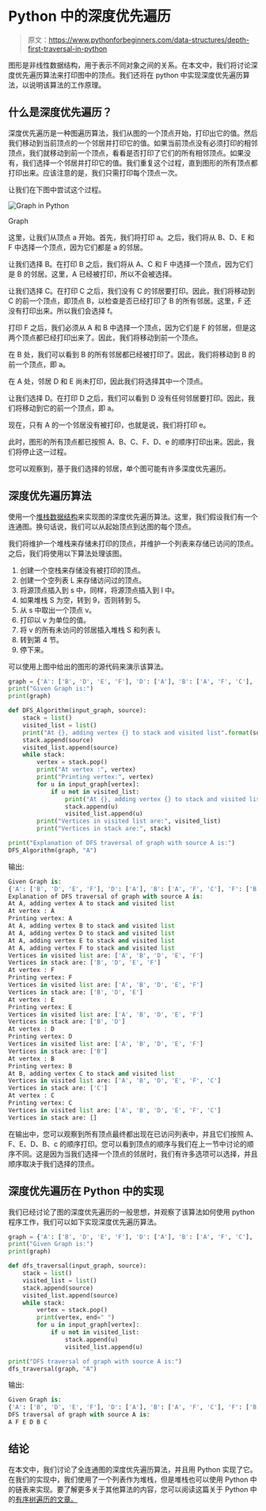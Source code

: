 # Python 中的深度优先遍历

> 原文：<https://www.pythonforbeginners.com/data-structures/depth-first-traversal-in-python>

图形是非线性数据结构，用于表示不同对象之间的关系。在本文中，我们将讨论深度优先遍历算法来打印图中的顶点。我们还将在 python 中实现深度优先遍历算法，以说明该算法的工作原理。

## 什么是深度优先遍历？

深度优先遍历是一种图遍历算法，我们从图的一个顶点开始，打印出它的值。然后我们移动到当前顶点的一个邻居并打印它的值。如果当前顶点没有必须打印的相邻顶点，我们就移动到前一个顶点，看看是否打印了它们的所有相邻顶点。如果没有，我们选择一个邻居并打印它的值。我们重复这个过程，直到图形的所有顶点都打印出来。应该注意的是，我们只需打印每个顶点一次。

让我们在下图中尝试这个过程。

![Graph in Python](img/cc52d4090791fe078b53f6ba287546fb.png)



Graph

这里，让我们从顶点 a 开始。首先，我们将打印 a。之后，我们将从 B、D、E 和 F 中选择一个顶点，因为它们都是 a 的邻居。

让我们选择 B。在打印 B 之后，我们将从 A、C 和 F 中选择一个顶点，因为它们是 B 的邻居。这里，A 已经被打印，所以不会被选择。

让我们选择 C。在打印 C 之后，我们没有 C 的邻居要打印。因此，我们将移动到 C 的前一个顶点，即顶点 B，以检查是否已经打印了 B 的所有邻居。这里，F 还没有打印出来。所以我们会选择 f。

打印 F 之后，我们必须从 A 和 B 中选择一个顶点，因为它们是 F 的邻居，但是这两个顶点都已经打印出来了。因此，我们将移动到前一个顶点。

在 B 处，我们可以看到 B 的所有邻居都已经被打印了。因此，我们将移动到 B 的前一个顶点，即 a。

在 A 处，邻居 D 和 E 尚未打印，因此我们将选择其中一个顶点。

让我们选择 D。在打印 D 之后，我们可以看到 D 没有任何邻居要打印。因此，我们将移动到它的前一个顶点，即 a。

现在，只有 A 的一个邻居没有被打印，也就是说，我们将打印 e。

此时，图形的所有顶点都已按照 A、B、C、F、D、e 的顺序打印出来。因此，我们将停止这一过程。

您可以观察到，基于我们选择的邻居，单个图可能有许多深度优先遍历。

## 深度优先遍历算法

使用一个[堆栈数据结构](https://www.pythonforbeginners.com/data-types/stack-in-python)来实现图的深度优先遍历算法。这里，我们假设我们有一个连通图。换句话说，我们可以从起始顶点到达图的每个顶点。

我们将维护一个堆栈来存储未打印的顶点，并维护一个列表来存储已访问的顶点。之后，我们将使用以下算法处理该图。

1.  创建一个空栈来存储没有被打印的顶点。
2.  创建一个空列表 L 来存储访问过的顶点。
3.  将源顶点插入到 s 中，同样，将源顶点插入到 l 中。
4.  如果堆栈 S 为空，转到 9，否则转到 5。
5.  从 s 中取出一个顶点 v。
6.  打印以 v 为单位的值。
7.  将 v 的所有未访问的邻居插入堆栈 S 和列表 l。
8.  转到第 4 节。
9.  停下来。

可以使用上图中给出的图形的源代码来演示该算法。

```py
graph = {'A': ['B', 'D', 'E', 'F'], 'D': ['A'], 'B': ['A', 'F', 'C'], 'F': ['B', 'A'], 'C': ['B'], 'E': ['A']}
print("Given Graph is:")
print(graph)

def DFS_Algorithm(input_graph, source):
    stack = list()
    visited_list = list()
    print("At {}, adding vertex {} to stack and visited list".format(source, source))
    stack.append(source)
    visited_list.append(source)
    while stack:
        vertex = stack.pop()
        print("At vertex :", vertex)
        print("Printing vertex:", vertex)
        for u in input_graph[vertex]:
            if u not in visited_list:
                print("At {}, adding vertex {} to stack and visited list".format(vertex, u))
                stack.append(u)
                visited_list.append(u)
        print("Vertices in visited list are:", visited_list)
        print("Vertices in stack are:", stack)

print("Explanation of DFS traversal of graph with source A is:")
DFS_Algorithm(graph, "A") 
```

输出:

```py
Given Graph is:
{'A': ['B', 'D', 'E', 'F'], 'D': ['A'], 'B': ['A', 'F', 'C'], 'F': ['B', 'A'], 'C': ['B'], 'E': ['A']}
Explanation of DFS traversal of graph with source A is:
At A, adding vertex A to stack and visited list
At vertex : A
Printing vertex: A
At A, adding vertex B to stack and visited list
At A, adding vertex D to stack and visited list
At A, adding vertex E to stack and visited list
At A, adding vertex F to stack and visited list
Vertices in visited list are: ['A', 'B', 'D', 'E', 'F']
Vertices in stack are: ['B', 'D', 'E', 'F']
At vertex : F
Printing vertex: F
Vertices in visited list are: ['A', 'B', 'D', 'E', 'F']
Vertices in stack are: ['B', 'D', 'E']
At vertex : E
Printing vertex: E
Vertices in visited list are: ['A', 'B', 'D', 'E', 'F']
Vertices in stack are: ['B', 'D']
At vertex : D
Printing vertex: D
Vertices in visited list are: ['A', 'B', 'D', 'E', 'F']
Vertices in stack are: ['B']
At vertex : B
Printing vertex: B
At B, adding vertex C to stack and visited list
Vertices in visited list are: ['A', 'B', 'D', 'E', 'F', 'C']
Vertices in stack are: ['C']
At vertex : C
Printing vertex: C
Vertices in visited list are: ['A', 'B', 'D', 'E', 'F', 'C']
Vertices in stack are: [] 
```

在输出中，您可以观察到所有顶点最终都出现在已访问列表中，并且它们按照 A、F、E、D、B、c 的顺序打印。您可以看到顶点的顺序与我们在上一节中讨论的顺序不同。这是因为当我们选择一个顶点的邻居时，我们有许多选项可以选择，并且顺序取决于我们选择的顶点。

## 深度优先遍历在 Python 中的实现

我们已经讨论了图的深度优先遍历的一般思想，并观察了该算法如何使用 python 程序工作，我们可以如下实现深度优先遍历算法。

```py
graph = {'A': ['B', 'D', 'E', 'F'], 'D': ['A'], 'B': ['A', 'F', 'C'], 'F': ['B', 'A'], 'C': ['B'], 'E': ['A']}
print("Given Graph is:")
print(graph)

def dfs_traversal(input_graph, source):
    stack = list()
    visited_list = list()
    stack.append(source)
    visited_list.append(source)
    while stack:
        vertex = stack.pop()
        print(vertex, end=" ")
        for u in input_graph[vertex]:
            if u not in visited_list:
                stack.append(u)
                visited_list.append(u)

print("DFS traversal of graph with source A is:")
dfs_traversal(graph, "A")
```

输出:

```py
Given Graph is:
{'A': ['B', 'D', 'E', 'F'], 'D': ['A'], 'B': ['A', 'F', 'C'], 'F': ['B', 'A'], 'C': ['B'], 'E': ['A']}
DFS traversal of graph with source A is:
A F E D B C 
```

## 结论

在本文中，我们讨论了全连通图的深度优先遍历算法，并且用 Python 实现了它。在我们的实现中，我们使用了一个列表作为堆栈，但是堆栈也可以使用 Python 中的链表来实现。要了解更多关于其他算法的内容，您可以阅读这篇关于 Python 中的[有序树遍历的文章。](https://www.pythonforbeginners.com/data-structures/in-order-tree-traversal-in-python)